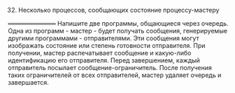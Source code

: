 32. Несколько процессов, сообщающих состояние процессу-мастеру  

═══════════ Напишите две программы, общающиеся через очередь. Одна из программ - мастер - будет получать сообщения, генерируемые другими программами - отправителями. Эти сообщения могут изображать состояние или степень готовности отправителя. При получении, мастер распечатывает сообщение и какую-либо идентификацию его отправителя. Перед завершением, каждый отправитель посылает сообщение-ограничитель. После получения таких ограничителей от всех отправителей, мастер удаляет очередь и завершается.   
